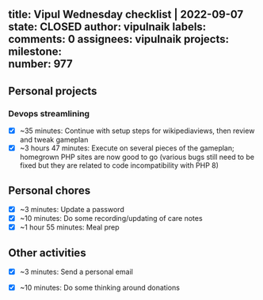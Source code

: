 title:	Vipul Wednesday checklist | 2022-09-07
state:	CLOSED
author:	vipulnaik
labels:	
comments:	0
assignees:	vipulnaik
projects:	
milestone:	
number:	977
--
## Personal projects

### Devops streamlining

- [x] ~35 minutes: Continue with setup steps for wikipediaviews, then review and tweak gameplan
- [x] ~3 hours 47 minutes: Execute on several pieces of the gameplan; homegrown PHP sites are now good to go (various bugs still need to be fixed but they are related to code incompatibility with PHP 8)

## Personal chores

- [x] ~3 minutes: Update a password
- [x] ~10 minutes: Do some recording/updating of care notes 
- [x] ~1 hour 55 minutes: Meal prep 

## Other activities

- [x] ~3 minutes: Send a personal email
- [x] ~10 minutes: Do some thinking around donations 

